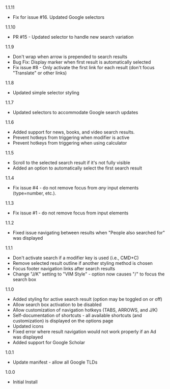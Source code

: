 1.1.11
- Fix for issue #16. Updated Google selectors

1.1.10
- PR #15 - Updated selector to handle new search variation

1.1.9
- Don't wrap when arrow is prepended to search results
- Bug Fix: Display marker when first result is automatically selected
- Fix issue #8 - Only activate the first link for each result (don't focus "Translate" or other links)

1.1.8
- Updated simple selector styling

1.1.7
- Updated selectors to accommodate Google search updates

1.1.6
- Added support for news, books, and video search results.
- Prevent hotkeys from triggering when modifier is active
- Prevent hotkeys from triggering when using calculator

1.1.5
- Scroll to the selected search result if it's not fully visible
- Added an option to automatically select the first search result

1.1.4
- Fix issue #4 - do not remove focus from *any* input elements (type=number, etc.).

1.1.3
- Fix issue #1 - do not remove focus from input elements

1.1.2
- Fixed issue navigating between results when "People also searched for" was displayed

1.1.1
- Don't activate search if a modifier key is used (i.e., CMD+C)
- Remove selected result outline if another styling method is chosen
- Focus footer navigation links after search results
- Change "J/K" setting to "VIM Style" - option now causes "/" to focus the search box

1.1.0
- Added styling for active search result (option may be toggled on or off)
- Allow search box activation to be disabled
- Allow customization of navigation hotkeys (TABS, ARROWS, and J/K)
- Self-documentation of shortcuts - all available shortcuts (and customization) is displayed on the options page
- Updated icons
- Fixed error where result navigation would not work properly if an Ad was displayed
- Added support for Google Scholar

1.0.1
- Update manifest - allow all Google TLDs

1.0.0
- Initial Install
